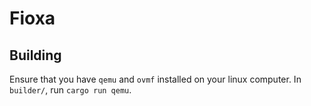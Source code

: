 # Fioxa

## Building

Ensure that you have `qemu` and `ovmf` installed on your linux computer. In `builder/`, run `cargo run qemu`.
